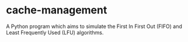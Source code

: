 # cache-management
A Python program which aims to simulate the First In First Out (FIFO) and Least Frequently Used (LFU) algorithms.
